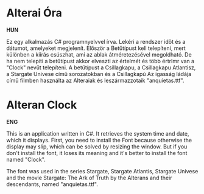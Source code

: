 # Alterai Óra

**HUN**

Ez egy alkalmazás C# programnyelvvel írva. Lekéri a rendszer időt és a dátumot, amelyeket megjelenít. Először a Betűtípust kell telepíteni, mert különben a kiírás csúszhat, ami az ablak átméretezésével megoldható. De ha nem telepíti a betűtípust akkor elveszti az értelmét és több értrlmr van a "Clock" nevűt telepíteni. 
A betűtípust a Csillagkapu, a Csillagkapu Atlantisz, a Stargate Univese című sorozatokban és a Csillagkapú Az igasság ládája című filmben használta az Alteraiak és leszármazzotaik "anquietas.ttf". 

# Alteran Clock

**ENG**

This is an application written in C#. It retrieves the system time and date, which it displays. First, you need to install the Font because otherwise the display may slip, which can be solved by resizing the window. But if you don't install the font, it loses its meaning and it's better to install the font named "Clock". 

The font was used in the series Stargate, Stargate Atlantis, Stargate Univese and the movie Stargate: The Ark of Truth by the Alterans and their descendants, named "anquietas.ttf".
